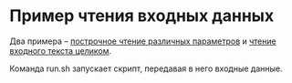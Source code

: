 # Пример чтения входных данных

Два примера – [построчное чтение различных параметров](./example) и [чтение входного текста целиком](./example_text).

Команда run.sh запускает скрипт, передавая в него входные данные.
